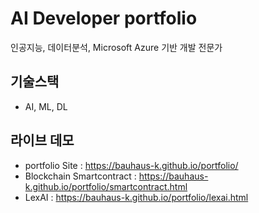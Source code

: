 # AI Developer portfolio

인공지능, 데이터분석, Microsoft Azure 기반 개발 전문가

## 기술스택
- AI, ML, DL

## 라이브 데모
- portfolio Site : https://bauhaus-k.github.io/portfolio/
- Blockchain Smartcontract : https://bauhaus-k.github.io/portfolio/smartcontract.html 
- LexAI : https://bauhaus-k.github.io/portfolio/lexai.html 
